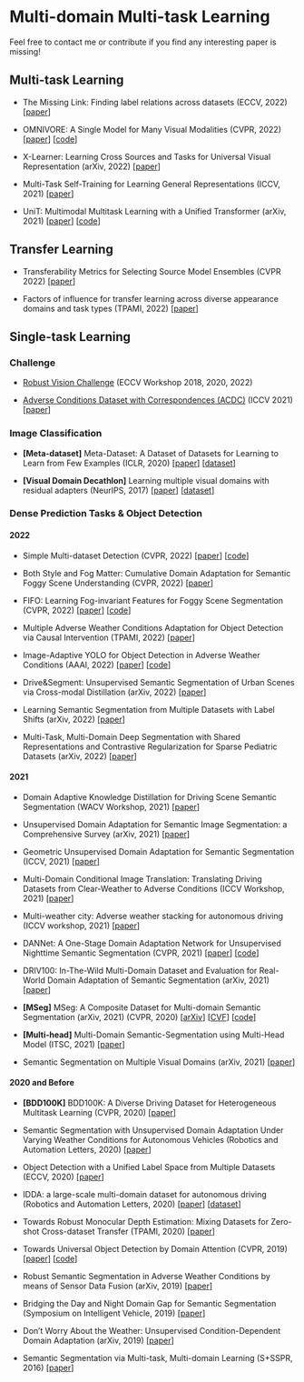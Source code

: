 # Multi-domain Multi-task Learning

Feel free to contact me or contribute if you find any interesting paper is missing!

## Multi-task Learning

* The Missing Link: Finding label relations across datasets (ECCV, 2022) [[paper](https://arxiv.org/pdf/2206.04453)]

* OMNIVORE: A Single Model for Many Visual Modalities (CVPR, 2022) [[paper](https://arxiv.org/pdf/2201.08377.pdf)] [[code](https://github.com/facebookresearch/omnivore)]

* X-Learner: Learning Cross Sources and Tasks for Universal Visual Representation (arXiv, 2022) [[paper](https://arxiv.org/pdf/2203.08764.pdf)]

* Multi-Task Self-Training for Learning General Representations (ICCV, 2021) [[paper](https://openaccess.thecvf.com/content/ICCV2021/papers/Ghiasi_Multi-Task_Self-Training_for_Learning_General_Representations_ICCV_2021_paper.pdf)]

* UniT: Multimodal Multitask Learning with a Unified Transformer (arXiv, 2021) [[paper](https://arxiv.org/pdf/2102.10772.pdf)] [[code](https://github.com/facebookresearch/mmf)]

## Transfer Learning

* Transferability Metrics for Selecting Source Model Ensembles (CVPR 2022) [[paper](https://openaccess.thecvf.com/content/CVPR2022/papers/Agostinelli_Transferability_Metrics_for_Selecting_Source_Model_Ensembles_CVPR_2022_paper.pdf)]

* Factors of influence for transfer learning across diverse appearance domains and task types (TPAMI, 2022) [[paper](https://arxiv.org/pdf/2103.13318)]

## Single-task Learning

### Challenge

* [Robust Vision Challenge](http://www.robustvision.net/index.php) (ECCV Workshop 2018, 2020, 2022)

* [Adverse Conditions Dataset with Correspondences (ACDC)](https://acdc.vision.ee.ethz.ch) (ICCV 2021) [[paper](https://acdc.vision.ee.ethz.ch/other/ACDC_the_Adverse_Conditions_Dataset_with_Correspondences_for_semantic_driving_scene_understanding-Sakaridis+Dai+Van_Gool-ICCV_21.pdf)]

### Image Classification

* **[Meta-dataset]** Meta-Dataset: A Dataset of Datasets for Learning to Learn from Few Examples (ICLR, 2020) [[paper](https://openreview.net/pdf?id=rkgAGAVKPr)] [[dataset](https://github.com/google-research/meta-dataset)]

* **[Visual Domain Decathlon]** Learning multiple visual domains with residual adapters (NeurIPS, 2017) [[paper](https://arxiv.org/abs/1705.08045)] [[dataset](https://www.robots.ox.ac.uk/~vgg/decathlon/)]

### Dense Prediction Tasks & Object Detection

#### 2022

* Simple Multi-dataset Detection (CVPR, 2022) [[paper](http://www.philkr.net/media/zhou2022simple.pdf)] [[code](https://github.com/xingyizhou/UniDet)]
* Both Style and Fog Matter: Cumulative Domain Adaptation for Semantic Foggy Scene Understanding (CVPR, 2022) [[paper](https://openaccess.thecvf.com/content/CVPR2022/papers/Ma_Both_Style_and_Fog_Matter_Cumulative_Domain_Adaptation_for_Semantic_CVPR_2022_paper.pdf)]

* FIFO: Learning Fog-invariant Features for Foggy Scene Segmentation (CVPR, 2022) [[paper](https://arxiv.org/pdf/2204.01587.pdf)] [[code](https://github.com/sohyun-l/fifo)]

* Multiple Adverse Weather Conditions Adaptation for Object Detection via Causal Intervention (TPAMI, 2022) [[paper](https://ieeexplore.ieee.org/stamp/stamp.jsp?tp=&arnumber=9756301)]

* Image-Adaptive YOLO for Object Detection in Adverse Weather Conditions (AAAI, 2022) [[paper](https://arxiv.org/abs/2112.08088v2)] [[code](https://github.com/wenyyu/Image-Adaptive-YOLO)]

* Drive&Segment: Unsupervised Semantic Segmentation of Urban Scenes via Cross-modal Distillation (arXiv, 2022) [[paper](https://arxiv.org/pdf/2203.11160.pdf)]

* Learning Semantic Segmentation from Multiple Datasets with Label Shifts (arXiv, 2022) [[paper](https://arxiv.org/pdf/2202.14030.pdf)]

* Multi-Task, Multi-Domain Deep Segmentation with Shared Representations and Contrastive Regularization for Sparse Pediatric Datasets (arXiv, 2022) [[paper](https://arxiv.org/pdf/2105.10310.pdf)]

#### 2021

* Domain Adaptive Knowledge Distillation for Driving Scene Semantic Segmentation (WACV Workshop, 2021) [[paper](https://arxiv.org/pdf/2011.08007.pdf)]

* Unsupervised Domain Adaptation for Semantic Image Segmentation: a Comprehensive Survey (arXiv, 2021) [[paper](https://arxiv.org/pdf/2112.03241.pdf)]

* Geometric Unsupervised Domain Adaptation for Semantic Segmentation (ICCV, 2021) [[paper](https://openaccess.thecvf.com/content/ICCV2021/papers/Guizilini_Geometric_Unsupervised_Domain_Adaptation_for_Semantic_Segmentation_ICCV_2021_paper.pdf)]

* Multi-Domain Conditional Image Translation: Translating Driving Datasets from Clear-Weather to Adverse Conditions (ICCV Workshop, 2021) [[paper](https://openaccess.thecvf.com/content/ICCV2021W/ILDAV/papers/Vinod_Multi-Domain_Conditional_Image_Translation_Translating_Driving_Datasets_From_Clear-Weather_to_ICCVW_2021_paper.pdf)]

* Multi-weather city: Adverse weather stacking for autonomous driving (ICCV workshop, 2021) [[paper](https://openaccess.thecvf.com/content/ICCV2021W/AVVision/papers/Musat_Multi-Weather_City_Adverse_Weather_Stacking_for_Autonomous_Driving_ICCVW_2021_paper.pdf)]

* DANNet: A One-Stage Domain Adaptation Network for Unsupervised Nighttime Semantic Segmentation (CVPR, 2021) [[paper](https://openaccess.thecvf.com/content/CVPR2021/papers/Wu_DANNet_A_One-Stage_Domain_Adaptation_Network_for_Unsupervised_Nighttime_Semantic_CVPR_2021_paper.pdf)] [[code](https://github.com/W-zx-Y/DANNet)]

* DRIV100: In-The-Wild Multi-Domain Dataset and Evaluation for Real-World Domain Adaptation of Semantic Segmentation (arXiv, 2021) [[paper](https://arxiv.org/pdf/2102.00150.pdf)]

* **[MSeg]** MSeg: A Composite Dataset for Multi-domain Semantic Segmentation (arXiv, 2021) (CVPR, 2020) [[arXiv](https://arxiv.org/pdf/2112.13762.pdf)] [[CVF](http://vladlen.info/papers/MSeg.pdf)] [[code](https://github.com/mseg-dataset/mseg-api)]

* **[Multi-head]** Multi-Domain Semantic-Segmentation using Multi-Head Model (ITSC, 2021) [[paper](https://ieeexplore.ieee.org/stamp/stamp.jsp?tp=&arnumber=9564940)]

* Semantic Segmentation on Multiple Visual Domains (arXiv, 2021) [[paper](https://arxiv.org/pdf/2107.04326.pdf)]

#### 2020 and Before

* **[BDD100K]** BDD100K: A Diverse Driving Dataset for Heterogeneous Multitask Learning (CVPR, 2020) [[paper](https://arxiv.org/pdf/1805.04687.pdf)]

* Semantic Segmentation with Unsupervised Domain Adaptation Under Varying Weather Conditions for Autonomous Vehicles (Robotics and Automation Letters, 2020) [[paper](https://ieeexplore.ieee.org/stamp/stamp.jsp?tp=&arnumber=9025254)]

* Object Detection with a Unified Label Space from Multiple Datasets (ECCV, 2020) [[paper](https://arxiv.org/pdf/2008.06614.pdf)]

* IDDA: a large-scale multi-domain dataset for autonomous driving (Robotics and Automation Letters, 2020) [[paper](http://ras.papercept.net/images/temp/IROS/files/2790.pdf)] [[dataset](https://zenodo.org/record/4389243#.YmHOgC-B0Us)]

* Towards Robust Monocular Depth Estimation: Mixing Datasets for Zero-shot Cross-dataset Transfer (TPAMI, 2020) [[paper](https://arxiv.org/pdf/1907.01341.pdf)]

* Towards Universal Object Detection by Domain Attention (CVPR, 2019) [[paper](https://arxiv.org/pdf/1904.04402.pdf)] [[code](https://github.com/frank-xwang/towards-universal-object-detection)]

* Robust Semantic Segmentation in Adverse Weather Conditions by means of Sensor Data Fusion (arXiv, 2019) [[paper](https://arxiv.org/pdf/1905.10117.pdf)]

* Bridging the Day and Night Domain Gap for Semantic Segmentation (Symposium on Intelligent Vehicle, 2019) [[paper](http://www.wangkaiwei.org/file/publications/iv2019_eduardo.pdf)]

* Don’t Worry About the Weather: Unsupervised Condition-Dependent Domain Adaptation (arXiv, 2019) [[paper](https://arxiv.org/pdf/1907.11004.pdf)]

* Semantic Segmentation via Multi-task, Multi-domain Learning (S+SSPR, 2016) [[paper](https://hal.archives-ouvertes.fr/hal-01376998/file/Semantic_Segmentation_via_Multi-task_Multi-domain_Learning.pdf)]



